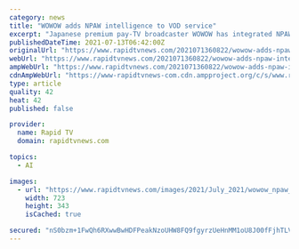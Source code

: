 ```yaml
---
category: news
title: "WOWOW adds NPAW intelligence to VOD service"
excerpt: "Japanese premium pay-TV broadcaster WOWOW has integrated NPAW’s video intelligence into its new WOWOW On-Demand service."
publishedDateTime: 2021-07-13T06:42:00Z
originalUrl: "https://www.rapidtvnews.com/2021071360822/wowow-adds-npaw-intelligence-to-vod-service.html"
webUrl: "https://www.rapidtvnews.com/2021071360822/wowow-adds-npaw-intelligence-to-vod-service.html"
ampWebUrl: "https://www.rapidtvnews.com/2021071360822/wowow-adds-npaw-intelligence-to-vod-service.amp.html"
cdnAmpWebUrl: "https://www-rapidtvnews-com.cdn.ampproject.org/c/s/www.rapidtvnews.com/2021071360822/wowow-adds-npaw-intelligence-to-vod-service.amp.html"
type: article
quality: 42
heat: 42
published: false

provider:
  name: Rapid TV
  domain: rapidtvnews.com

topics:
  - AI

images:
  - url: "https://www.rapidtvnews.com/images/2021/July_2021/wowow_npaw_13July2021.png"
    width: 723
    height: 343
    isCached: true

secured: "nS0bzm+1FwQh6RXwwBwHDFPeakNzoUHW8FQ9fgyrzUeHnMM1oU8J00fFjhTLVcauM6sm8hDIsZhNUyzMyREAHLz/e/kYeLB70QKKuRLtCu2/ZzjJ4S5B6KdLJ2OXB2Mi7P0VM7QArqwWPcg4QAK0Li0lLNCvpQk84M+eF+1HzFJ/nTLgfcyfJQp/AjSq650iT2QJYzKTVAuQhYgTU/tU2cBv5SUcPPpYX1DPH1DYOdAATmpQafT0X48lH1l/xUeX8nps1xhr+p73mHPZ7TzCy9MQKg0IGIqTPOUsU76+A2RQJTkDvw8GzScviymrxIoMKQ4dZcrSqeVzvNVWaxMAjWuMOesnwySOTDrxjFw9llk=;anF+nLa6r7YyJ3zVgmJBuQ=="
---
```


